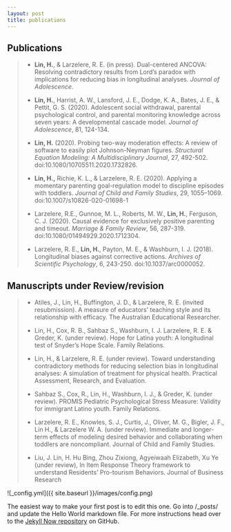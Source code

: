 ```yaml
---
layout: post
title: publications
---
```


## Publications

> - **Lin, H.**, & Larzelere, R. E. (in press). Dual-centered ANCOVA: Resolving contradictory results from Lord’s paradox with implications for reducing bias in longitudinal analyses. *Journal of Adolescence*.
>
> - **Lin, H.**, Harrist, A. W., Lansford, J. E., Dodge, K. A., Bates, J. E., & Pettit, G. S. (2020). Adolescent social withdrawal, parental psychological control, and parental monitoring knowledge across seven years: A developmental cascade model. *Journal of Adolescence*, 81, 124-134.
>
> - **Lin, H.** (2020). Probing two-way moderation effects: A review of software to easily plot Johnson-Neyman figures. *Structural Equation Modeling: A Multidisciplinary Journal*, 27, 492-502. doi:10.1080/10705511.2020.1732826.
>
> - **Lin, H.,** Richie, K. L., & Larzelere, R. E. (2020). Applying a momentary parenting goal-regulation model to discipline episodes with toddlers. *Journal of Child and Family Studies*, 29, 1055–1069. doi:10.1007/s10826-020-01698-1
>
> - Larzelere, R.E., Gunnoe, M. L., Roberts, M. W., **Lin, H.**, Ferguson, C. J. (2020). Causal evidence for exclusively positive parenting and timeout. *Marriage & Family Review*, 56, 287-319. doi:10.1080/01494929.2020.1712304.
>
> - Larzelere, R. E., **Lin, H.**, Payton, M. E., & Washburn, I. J. (2018). Longitudinal biases against corrective actions. *Archives of Scientific Psychology*, 6, 243-250. doi:10.1037/arc0000052.

## Manuscripts under Review/revision
> - Atiles, J., Lin, H., Buffington, J. D., & Larzelere, R. E. (invited resubmission). A measure of educators’ teaching style and its relationship with efficacy. The Australian Educational Researcher. 
>
> - Lin, H., Cox, R. B., Sahbaz S., Washburn, I. J. Larzelere, R. E. & Greder, K. (under review). Hope for Latina youth: A longitudinal test of Snyder’s Hope Scale. Family Relations.
> - Lin, H., & Larzelere, R. E. (under review). Toward understanding contradictory methods for reducing selection bias in longitudinal analyses: A simulation of treatment for physical health. Practical Assessment, Research, and Evaluation.
>
> - Sahbaz S., Cox, R., Lin, H., Washburn, I. J., & Greder, K. (under review). PROMIS Pediatric Psychological Stress Measure: Validity for immigrant Latino youth. Family Relations.
>
> - Larzelere, R. E., Knowles, S. J., Curtis, J., Oliver, M. G., Bigler, J. F., Lin H., & Larzelere W. A. (under review). Immediate and longer-term effects of modeling desired behavior and collaborating when toddlers are noncompliant. Journal of Child and Family Studies.
> - Liu, J. Lin, H. Hu Bing, Zhou Zixiong, Agyeiwaah Elizabeth, Xu Ye (under review), In Item Response Theory framework to understand Residents’ Pro-tourism Behaviors. Journal of Business Research  

![_config.yml]({{ site.baseurl }}/images/config.png)

The easiest way to make your first post is to edit this one. Go into /_posts/ and update the Hello World markdown file. For more instructions head over to the [Jekyll Now repository](https://github.com/barryclark/jekyll-now) on GitHub.
